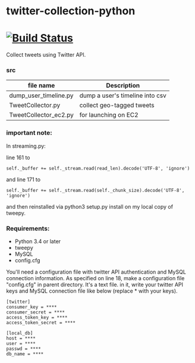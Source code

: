 # twitter-collection-python
[![Build Status](https://travis-ci.org/koitaroh/twitter-collection-python.svg?branch=master)](https://travis-ci.org/koitaroh/twitter-collection-python)
=========

Collect tweets using Twitter API.

### src

| file name     | Description                    |
| ------------- | ------------------------------ |
| dump_user_timeline.py | dump a user's timeline into csv |
| TweetCollector.py | collect geo-tagged tweets |
| TweetCollector_ec2.py | for launching on EC2 |


### important note:
In streaming.py:

line 161 to

`self._buffer += self._stream.read(read_len).decode('UTF-8', 'ignore')`

and line 171 to

`self._buffer += self._stream.read(self._chunk_size).decode('UTF-8', 'ignore')`

and then reinstalled via python3 setup.py install on my local copy of tweepy.

### Requirements:
* Python 3.4 or later
* tweepy
* MySQL
* config.cfg

You'll need a configuration file with twitter API authentication and MySQL connection information.
As specified on line 18, make a configuration file "config.cfg" in parent directory.
It's a text file. in it, write your twitter API keys and MySQL
connection file like below (replace * with your keys).

```
[twitter]
consumer_key = ****
consumer_secret = ****
access_token_key = ****
access_token_secret = ****

[local_db]
host = ****
user = ****
passwd = ****
db_name = ****
```